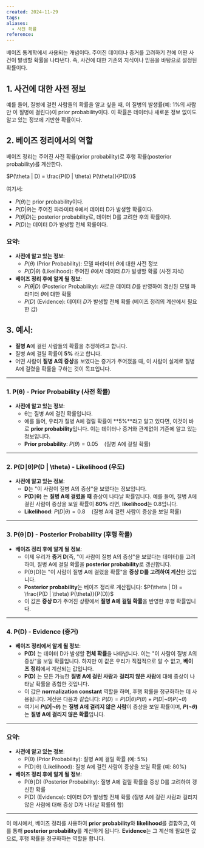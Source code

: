 ```yaml
---
created: 2024-11-29
tags: 
aliases:
  - 사전 확률
reference:
---
```

베이즈 통계학에서 사용되는 개념이다.
주어진 데이터나 증거를 고려하기 전에 어떤 사건이 발생할 확률을 나타낸다.
즉, 사건에 대한 기존의 지식이나 믿음을 바탕으로 설정된 확률이다.

## 1. 사건에 대한 사전 정보
예를 들어, 질병에 걸린 사람들의 확률을 알고 싶을 때, 이 질병의 발생률(예: 1%의 사람만 이 질병에 걸린다)이 prior probability이다. 이 확률은 데이터나 새로운 정보 없이도 알고 있는 정보에 기반한 확률이다.

## 2.  베이즈 정리에서의 역할
베이즈 정리는 주어진 사전 확률(prior probability)로 후행 확률(posterior probability)를 계산한다.

$P(\theta | D) = \frac{P(D | \theta) P(\theta)}{P(D)}$

여기서:

- $P(θ)$는 prior probability이다.
- $P(D | θ)$는 주어진 파라미터 θ에서 데이터 D가 발생할 확률이다.
- $P(θ | D)$는 posterior probability로, 데이터 D를 고려한 후의 확률이다.
- $P(D)$는 데이터 D가 발생할 전체 확률이다.

### 요약:

- **사전에 알고 있는 정보**:
    - $P(\theta)$ (Prior Probability): 모델 파라미터 $\theta$에 대한 사전 정보
    - $P(D | \theta)$ (Likelihood): 주어진 $\theta$에서 데이터 $D$가 발생할 확률 (사전 지식)
- **베이즈 정리 후에 알게 될 정보**:
    - $P(\theta | D)$ (Posterior Probability): 새로운 데이터 $D$를 반영하여 갱신된 모델 파라미터 $\theta$에 대한 확률
    - $P(D)$ (Evidence): 데이터 $D$가 발생할 전체 확률 (베이즈 정리의 계산에서 필요한 값)

## 3. 예시:

- **질병 A**에 걸린 사람들의 확률을 추정하려고 합니다.
- 질병 A에 걸릴 확률이 **5%** 라고 합니다.
- 어떤 사람이 **질병 A의 증상**을 보였다는 증거가 주어졌을 때, 이 사람이 실제로 질병 A에 걸렸을 확률을 구하는 것이 목표입니다.

---

### 1. **P(θ) - Prior Probability (사전 확률)**

- **사전에 알고 있는 정보**:
    - θ는 질병 A에 걸린 확률입니다.
    - 예를 들어, 우리가 질병 A에 걸릴 확률이 **5%**라고 알고 있다면, 이것이 바로 **prior probability**입니다. 이는 데이터나 증거와 관계없이 기존에 알고 있는 정보입니다.
    - **Prior probability**: $P(\theta) = 0.05 \quad \text{(질병 A에 걸릴 확률)}$

---

### 2. **P(D∣θ)P(D | \theta) - Likelihood (우도)**

- **사전에 알고 있는 정보**:
    - **D**는 "이 사람이 질병 A의 증상"을 보였다는 정보입니다.
    - **P(D∣θ)** 는 **질병 A에 걸렸을 때** 증상이 나타날 확률입니다. 예를 들어, 질병 A에 걸린 사람이 증상을 보일 확률이 **80%** 라면, **likelihood**는 0.8입니다.
    - **Likelihood**: $P(D | \theta) = 0.8 \quad \text{(질병 A에 걸린 사람이 증상을 보일 확률)}$

---

### 3. **P(θ∣D) - Posterior Probability (후행 확률)**

- **베이즈 정리 후에 알게 될 정보**:
    - 이제 우리가 **증거 D**(즉, "이 사람이 질병 A의 증상"을 보였다는 데이터)를 고려하여, 질병 A에 걸릴 확률을 **posterior probability**로 갱신합니다.
    - P(θ∣D)는 "이 사람이 질병 A에 걸렸을 확률"을 **증상 D를 고려하여 계산**한 값입니다.
    - **Posterior probability**는 베이즈 정리로 계산됩니다: $P(\theta | D) = \frac{P(D | \theta) P(\theta)}{P(D)}$
    - 이 값은 **증상 D**가 주어진 상황에서 **질병 A에 걸릴 확률**을 반영한 후행 확률입니다.

---

### 4. **P(D) - Evidence (증거)**

- **베이즈 정리에서 알게 될 정보**:
    - **P(D)** 는 데이터 D가 발생할 **전체 확률**을 나타냅니다. 이는 "이 사람이 질병 A의 증상"을 보일 확률입니다. 하지만 이 값은 우리가 직접적으로 알 수 없고, **베이즈 정리**에서 계산되는 값입니다.
    - **P(D)** 는 모든 가능한 **질병 A에 걸린 사람**과 **걸리지 않은 사람**에 대해 증상이 나타날 확률을 종합한 것입니다.
    - 이 값은 **normalization constant** 역할을 하며, 후행 확률을 정규화하는 데 사용됩니다. 계산은 다음과 같습니다: $P(D) = P(D | \theta) P(\theta) + P(D | \neg \theta) P(\neg \theta)$
    - 여기서 **$P(D | \neg \theta)$** 는 **질병 A에 걸리지 않은 사람**이 증상을 보일 확률이며, **$P(\neg \theta)$** 는 **질병 A에 걸리지 않은 확률**입니다.

---

### 요약:

- **사전에 알고 있는 정보**:
    - P(θ) (Prior Probability): 질병 A에 걸릴 확률 (예: 5%)
    - P(D∣θ) (Likelihood): 질병 A에 걸린 사람이 증상을 보일 확률 (예: 80%)
- **베이즈 정리 후에 알게 될 정보**:
    - P(θ∣D) (Posterior Probability): 질병 A에 걸릴 확률을 증상 D를 고려하여 갱신한 확률
    - P(D) (Evidence): 데이터 D가 발생할 전체 확률 (질병 A에 걸린 사람과 걸리지 않은 사람에 대해 증상 D가 나타날 확률의 합)

---

이 예시에서, 베이즈 정리를 사용하여 **prior probability**와 **likelihood**를 결합하고, 이를 통해 **posterior probability**를 계산하게 됩니다. **Evidence**는 그 계산에 필요한 값으로, 후행 확률을 정규화하는 역할을 합니다.